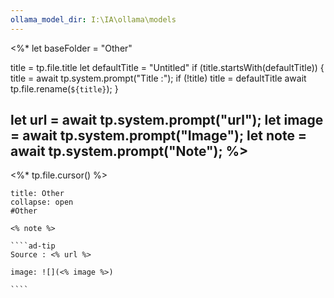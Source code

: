```yaml
---
ollama_model_dir: I:\IA\ollama\models
---
```

<%*
  let baseFolder = "Other"

  title = tp.file.title
  let defaultTitle = "Untitled"
  if (title.startsWith(defaultTitle)) {
    title = await tp.system.prompt("Title :");
    if (!title) title = defaultTitle
    await tp.file.rename(`${title}`);
  } 

let url = await tp.system.prompt("url");
let image = await tp.system.prompt("Image");
let note = await tp.system.prompt("Note");
%>
---
<%* tp.file.cursor() %> 
`````ad-seealso
title: Other
collapse: open
#Other 

<% note %> 

````ad-tip
Source : <% url %>

image: ![](<% image %>)

````

`````
